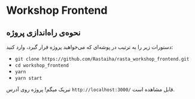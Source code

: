 # Workshop Frontend

## نحوه‌ی راه‌اندازی پروژه
دستورات زیر را به ترتیب در پوشه‌ای که می‌خواهید پروژه قرار گیرد، وارد کنید:

- `git clone https://github.com/Rastaiha/rasta_workshop_frontend.git`
- `cd workshop_frontend`
- `yarn`
- `yarn start`

تبریک میگم! پروژه روی آدرس `http://localhost:3000/` قابل مشاهده است.
